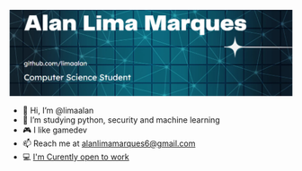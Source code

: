 ![img][logo]

[logo]: https://github.com/limaalan/limaalan/blob/main/banner.png

- 👋 Hi, I’m @limaalan
- 👀 I’m studying python, security and machine learning 
- 🎮 I like gamedev 
- 📫 Reach me at alanlimamarques6@gmail.com
- 💻 [I'm Curently open to work]( https://www.linkedin.com/in/alanlimamarques/)

<!---
limaalan/limaalan is a ✨ special ✨ repository because its `README.md` (this file) appears on your GitHub profile.
You can click the Preview link to take a look at your changes.
--->
